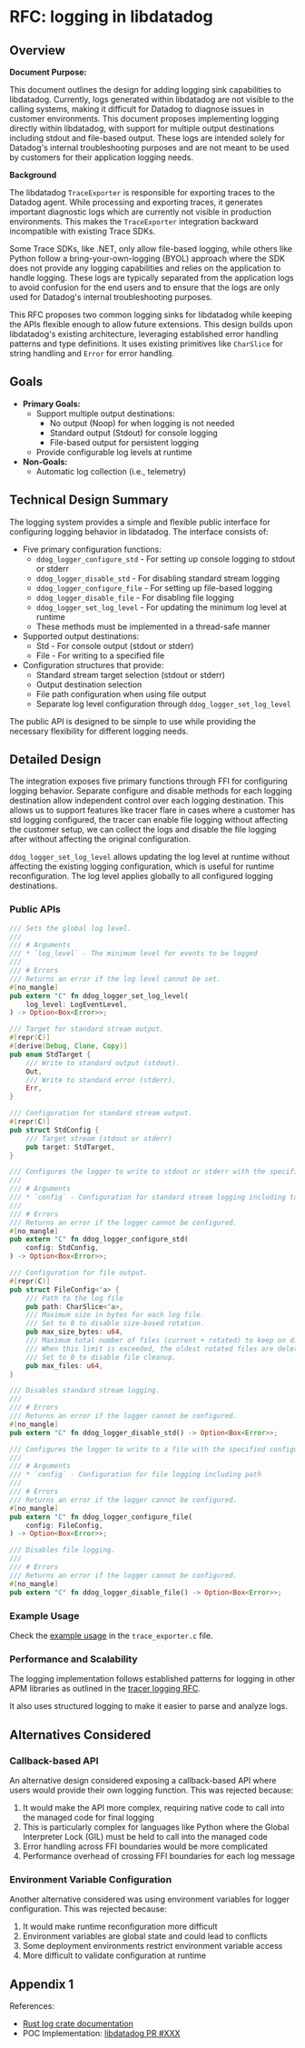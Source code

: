 # RFC: logging in libdatadog

## Overview

**Document Purpose:**

This document outlines the design for adding logging sink capabilities to libdatadog. Currently, logs generated within libdatadog are not visible to the calling systems, making it difficult for Datadog to diagnose issues in customer environments. This document proposes implementing logging directly within libdatadog, with support for multiple output destinations including stdout and file-based output. These logs are intended solely for Datadog's internal troubleshooting purposes and are not meant to be used by customers for their application logging needs.

**Background**

The libdatadog `TraceExporter` is responsible for exporting traces to the Datadog agent. While processing and exporting traces, it generates important diagnostic logs which are currently not visible in production environments. This makes the `TraceExporter` integration backward incompatible with existing Trace SDKs.

Some Trace SDKs, like .NET, only allow file-based logging, while others like Python follow a bring-your-own-logging (BYOL) approach where the SDK does not provide any logging capabilities and relies on the application to handle logging. These logs are typically separated from the application logs to avoid confusion for the end users and to ensure that the logs are only used for Datadog's internal troubleshooting purposes.

This RFC proposes two common logging sinks for libdatadog while keeping the APIs flexible enough to allow future extensions. This design builds upon libdatadog's existing architecture, leveraging established error handling patterns and type definitions. It uses existing primitives like `CharSlice` for string handling and `Error` for error handling.

## Goals

* **Primary Goals:**
  * Support multiple output destinations:
    * No output (Noop) for when logging is not needed
    * Standard output (Stdout) for console logging
    * File-based output for persistent logging
  * Provide configurable log levels at runtime
* **Non-Goals:**
  * Automatic log collection (i.e., telemetry)

## Technical Design Summary

The logging system provides a simple and flexible public interface for configuring logging behavior in libdatadog. The interface consists of:

* Five primary configuration functions:
  * `ddog_logger_configure_std` - For setting up console logging to stdout or stderr
  * `ddog_logger_disable_std` - For disabling standard stream logging
  * `ddog_logger_configure_file` - For setting up file-based logging
  * `ddog_logger_disable_file` - For disabling file logging
  * `ddog_logger_set_log_level` - For updating the minimum log level at runtime
  * These methods must be implemented in a thread-safe manner
* Supported output destinations:
  * Std - For console output (stdout or stderr)
  * File - For writing to a specified file
* Configuration structures that provide:
  * Standard stream target selection (stdout or stderr)
  * Output destination selection
  * File path configuration when using file output
  * Separate log level configuration through `ddog_logger_set_log_level`

The public API is designed to be simple to use while providing the necessary flexibility for different logging needs.

## Detailed Design

The integration exposes five primary functions through FFI for configuring logging behavior. Separate configure and disable methods for each logging destination allow independent control over each logging destination. This allows us to support features like tracer flare in cases where a customer has std logging configured, the tracer can enable file logging without affecting the customer setup, we can collect the logs and disable the file logging after without affecting the original configuration.

`ddog_logger_set_log_level` allows updating the log level at runtime without affecting the existing logging configuration, which is useful for runtime reconfiguration. The log level applies globally to all configured logging destinations.

### Public APIs

```rust
/// Sets the global log level.
///
/// # Arguments
/// * `log_level` - The minimum level for events to be logged
///
/// # Errors
/// Returns an error if the log level cannot be set.
#[no_mangle]
pub extern "C" fn ddog_logger_set_log_level(
    log_level: LogEventLevel,
) -> Option<Box<Error>>;

/// Target for standard stream output.
#[repr(C)]
#[derive(Debug, Clone, Copy)]
pub enum StdTarget {
    /// Write to standard output (stdout).
    Out,
    /// Write to standard error (stderr).
    Err,
}

/// Configuration for standard stream output.
#[repr(C)]
pub struct StdConfig {
    /// Target stream (stdout or stderr)
    pub target: StdTarget,
}

/// Configures the logger to write to stdout or stderr with the specified configuration.
///
/// # Arguments
/// * `config` - Configuration for standard stream logging including target
///
/// # Errors
/// Returns an error if the logger cannot be configured.
#[no_mangle]
pub extern "C" fn ddog_logger_configure_std(
    config: StdConfig,
) -> Option<Box<Error>>;

/// Configuration for file output.
#[repr(C)]
pub struct FileConfig<'a> {
    /// Path to the log file
    pub path: CharSlice<'a>,
    /// Maximum size in bytes for each log file.
    /// Set to 0 to disable size-based rotation.
    pub max_size_bytes: u64,
    /// Maximum total number of files (current + rotated) to keep on disk.
    /// When this limit is exceeded, the oldest rotated files are deleted.
    /// Set to 0 to disable file cleanup.
    pub max_files: u64,
}

/// Disables standard stream logging.
///
/// # Errors
/// Returns an error if the logger cannot be configured.
#[no_mangle]
pub extern "C" fn ddog_logger_disable_std() -> Option<Box<Error>>;

/// Configures the logger to write to a file with the specified configuration.
///
/// # Arguments
/// * `config` - Configuration for file logging including path
///
/// # Errors
/// Returns an error if the logger cannot be configured.
#[no_mangle]
pub extern "C" fn ddog_logger_configure_file(
    config: FileConfig,
) -> Option<Box<Error>>;

/// Disables file logging.
///
/// # Errors
/// Returns an error if the logger cannot be configured.
#[no_mangle]
pub extern "C" fn ddog_logger_disable_file() -> Option<Box<Error>>;
```

### Example Usage

Check the [example usage](../../examples/ffi/trace_exporter.c) in the `trace_exporter.c` file.

### Performance and Scalability

The logging implementation follows established patterns for logging in other APM libraries as outlined in the [tracer logging RFC](https://github.com/DataDog/architecture/blob/891eda680d70b9825fec58dc90553c5d4557058a/rfcs/apm/integrations/tracer-logging/rfc.md).

It also uses structured logging to make it easier to parse and analyze logs.

## Alternatives Considered

### Callback-based API

An alternative design considered exposing a callback-based API where users would provide their own logging function. This was rejected because:

1. It would make the API more complex, requiring native code to call into the managed code for final logging
2. This is particularly complex for languages like Python where the Global Interpreter Lock (GIL) must be held to call into the managed code
3. Error handling across FFI boundaries would be more complicated
4. Performance overhead of crossing FFI boundaries for each log message

### Environment Variable Configuration

Another alternative considered was using environment variables for logger configuration. This was rejected because:

1. It would make runtime reconfiguration more difficult
2. Environment variables are global state and could lead to conflicts
3. Some deployment environments restrict environment variable access
4. More difficult to validate configuration at runtime

## Appendix 1

References:

* [Rust log crate documentation](https://docs.rs/log/0.4.26/log/fn.set_logger.html)
* POC Implementation: [libdatadog PR #XXX](https://github.com/DataDog/libdatadog/compare/main...ganeshnj/poc/logging)